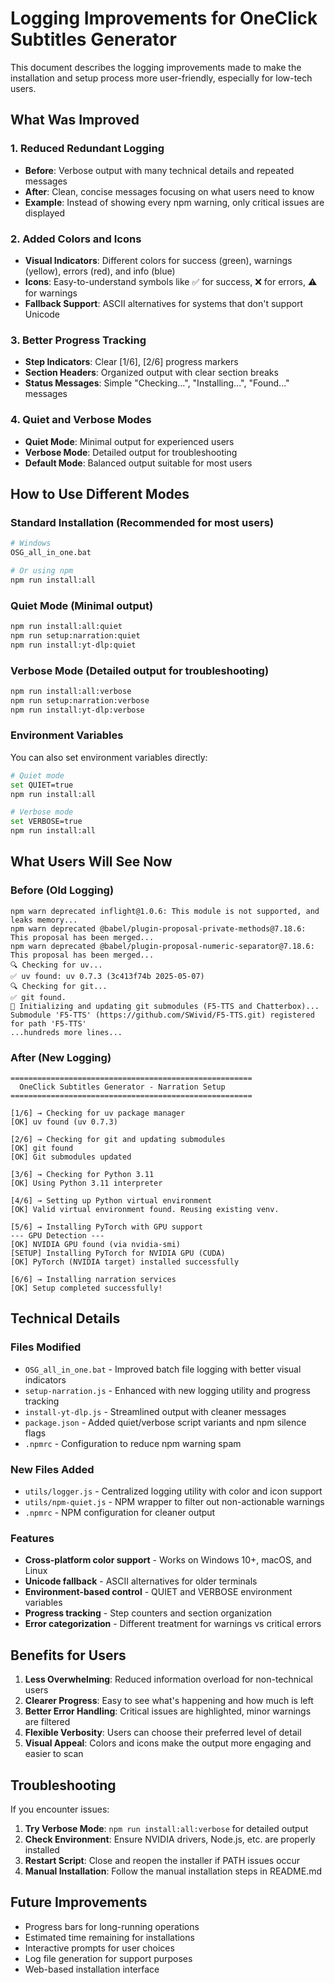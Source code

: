 # Logging Improvements for OneClick Subtitles Generator

This document describes the logging improvements made to make the installation and setup process more user-friendly, especially for low-tech users.

## What Was Improved

### 1. Reduced Redundant Logging
- **Before**: Verbose output with many technical details and repeated messages
- **After**: Clean, concise messages focusing on what users need to know
- **Example**: Instead of showing every npm warning, only critical issues are displayed

### 2. Added Colors and Icons
- **Visual Indicators**: Different colors for success (green), warnings (yellow), errors (red), and info (blue)
- **Icons**: Easy-to-understand symbols like ✅ for success, ❌ for errors, ⚠️ for warnings
- **Fallback Support**: ASCII alternatives for systems that don't support Unicode

### 3. Better Progress Tracking
- **Step Indicators**: Clear [1/6], [2/6] progress markers
- **Section Headers**: Organized output with clear section breaks
- **Status Messages**: Simple "Checking...", "Installing...", "Found..." messages

### 4. Quiet and Verbose Modes
- **Quiet Mode**: Minimal output for experienced users
- **Verbose Mode**: Detailed output for troubleshooting
- **Default Mode**: Balanced output suitable for most users

## How to Use Different Modes

### Standard Installation (Recommended for most users)
```bash
# Windows
OSG_all_in_one.bat

# Or using npm
npm run install:all
```

### Quiet Mode (Minimal output)
```bash
npm run install:all:quiet
npm run setup:narration:quiet
npm run install:yt-dlp:quiet
```

### Verbose Mode (Detailed output for troubleshooting)
```bash
npm run install:all:verbose
npm run setup:narration:verbose
npm run install:yt-dlp:verbose
```

### Environment Variables
You can also set environment variables directly:
```bash
# Quiet mode
set QUIET=true
npm run install:all

# Verbose mode
set VERBOSE=true
npm run install:all
```

## What Users Will See Now

### Before (Old Logging)
```
npm warn deprecated inflight@1.0.6: This module is not supported, and leaks memory...
npm warn deprecated @babel/plugin-proposal-private-methods@7.18.6: This proposal has been merged...
npm warn deprecated @babel/plugin-proposal-numeric-separator@7.18.6: This proposal has been merged...
🔍 Checking for uv...
✅ uv found: uv 0.7.3 (3c413f74b 2025-05-07)
🔍 Checking for git...
✅ git found.
🔧 Initializing and updating git submodules (F5-TTS and Chatterbox)...
Submodule 'F5-TTS' (https://github.com/SWivid/F5-TTS.git) registered for path 'F5-TTS'
...hundreds more lines...
```

### After (New Logging)
```
======================================================
  OneClick Subtitles Generator - Narration Setup
======================================================

[1/6] → Checking for uv package manager
[OK] uv found (uv 0.7.3)

[2/6] → Checking for git and updating submodules
[OK] git found
[OK] Git submodules updated

[3/6] → Checking for Python 3.11
[OK] Using Python 3.11 interpreter

[4/6] → Setting up Python virtual environment
[OK] Valid virtual environment found. Reusing existing venv.

[5/6] → Installing PyTorch with GPU support
--- GPU Detection ---
[OK] NVIDIA GPU found (via nvidia-smi)
[SETUP] Installing PyTorch for NVIDIA GPU (CUDA)
[OK] PyTorch (NVIDIA target) installed successfully

[6/6] → Installing narration services
[OK] Setup completed successfully!
```

## Technical Details

### Files Modified
- `OSG_all_in_one.bat` - Improved batch file logging with better visual indicators
- `setup-narration.js` - Enhanced with new logging utility and progress tracking
- `install-yt-dlp.js` - Streamlined output with cleaner messages
- `package.json` - Added quiet/verbose script variants and npm silence flags
- `.npmrc` - Configuration to reduce npm warning spam

### New Files Added
- `utils/logger.js` - Centralized logging utility with color and icon support
- `utils/npm-quiet.js` - NPM wrapper to filter out non-actionable warnings
- `.npmrc` - NPM configuration for cleaner output

### Features
- **Cross-platform color support** - Works on Windows 10+, macOS, and Linux
- **Unicode fallback** - ASCII alternatives for older terminals
- **Environment-based control** - QUIET and VERBOSE environment variables
- **Progress tracking** - Step counters and section organization
- **Error categorization** - Different treatment for warnings vs critical errors

## Benefits for Users

1. **Less Overwhelming**: Reduced information overload for non-technical users
2. **Clearer Progress**: Easy to see what's happening and how much is left
3. **Better Error Handling**: Critical issues are highlighted, minor warnings are filtered
4. **Flexible Verbosity**: Users can choose their preferred level of detail
5. **Visual Appeal**: Colors and icons make the output more engaging and easier to scan

## Troubleshooting

If you encounter issues:

1. **Try Verbose Mode**: `npm run install:all:verbose` for detailed output
2. **Check Environment**: Ensure NVIDIA drivers, Node.js, etc. are properly installed
3. **Restart Script**: Close and reopen the installer if PATH issues occur
4. **Manual Installation**: Follow the manual installation steps in README.md

## Future Improvements

- Progress bars for long-running operations
- Estimated time remaining for installations
- Interactive prompts for user choices
- Log file generation for support purposes
- Web-based installation interface
